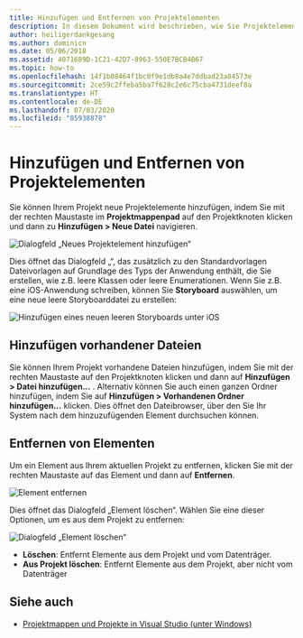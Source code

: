 ```yaml
---
title: Hinzufügen und Entfernen von Projektelementen
description: In diesem Dokument wird beschrieben, wie Sie Projektelemente in Visual Studio für Mac hinzufügen und entfernen können.
author: heiligerdankgesang
ms.author: dominicn
ms.date: 05/06/2018
ms.assetid: 4071689D-1C21-42D7-8963-550E7BCB4B67
ms.topic: how-to
ms.openlocfilehash: 14f1b08464f1bc0f9e1db8a4e7ddbad23a84573e
ms.sourcegitcommit: 2ce59c2ffeba5ba7f628c2e6c75cba4731deef8a
ms.translationtype: HT
ms.contentlocale: de-DE
ms.lasthandoff: 07/03/2020
ms.locfileid: "85938878"
---
```

# <a name="adding-and-removing-project-items"></a>Hinzufügen und Entfernen von Projektelementen

Sie können Ihrem Projekt neue Projektelemente hinzufügen, indem Sie mit der rechten Maustaste im **Projektmappenpad** auf den Projektknoten klicken und dann zu **Hinzufügen > Neue Datei** navigieren.

![Dialogfeld „Neues Projektelement hinzufügen“](media/add-and-remove-project-items-image1.png)

Dies öffnet das Dialogfeld „“, das zusätzlich zu den Standardvorlagen Dateivorlagen auf Grundlage des Typs der Anwendung enthält, die Sie erstellen, wie z.B. leere Klassen oder leere Enumerationen. Wenn Sie z.B. eine iOS-Anwendung schreiben, können Sie **Storyboard** auswählen, um eine neue leere Storyboarddatei zu erstellen:

![Hinzufügen eines neuen leeren Storyboards unter iOS](media/add-and-remove-project-items-image2.png)

## <a name="adding-existing-files"></a>Hinzufügen vorhandener Dateien

Sie können Ihrem Projekt vorhandene Dateien hinzufügen, indem Sie mit der rechten Maustaste auf den Projektknoten klicken und dann auf **Hinzufügen > Datei hinzufügen...** . Alternativ können Sie auch einen ganzen Ordner hinzufügen, indem Sie auf **Hinzufügen > Vorhandenen Ordner hinzufügen...** klicken. Dies öffnet den Dateibrowser, über den Sie Ihr System nach dem hinzuzufügenden Element durchsuchen können.

## <a name="removing-items"></a>Entfernen von Elementen

Um ein Element aus Ihrem aktuellen Projekt zu entfernen, klicken Sie mit der rechten Maustaste auf das Element und dann auf **Entfernen**.

![Element entfernen](media/add-and-remove-project-items-image3.png)

Dies öffnet das Dialogfeld „Element löschen“. Wählen Sie eine dieser Optionen, um es aus dem Projekt zu entfernen:

![Dialogfeld „Element löschen“](media/add-and-remove-project-items-image4.png)

* **Löschen**: Entfernt Elemente aus dem Projekt und vom Datenträger.
* **Aus Projekt löschen**: Entfernt Elemente aus dem Projekt, aber nicht vom Datenträger

## <a name="see-also"></a>Siehe auch

* [Projektmappen und Projekte in Visual Studio (unter Windows)](/visualstudio/ide/solutions-and-projects-in-visual-studio)